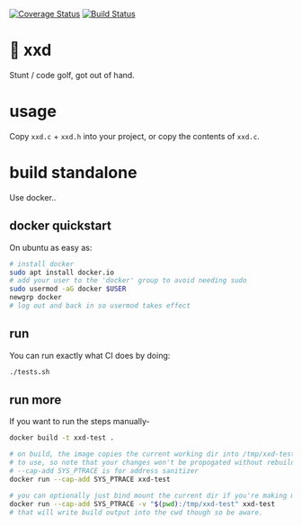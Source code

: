 [![Coverage Status](https://coveralls.io/repos/github/noahp/xxd/badge.svg?branch=master)](https://coveralls.io/github/noahp/xxd?branch=master)
[![Build Status](https://travis-ci.com/noahp/xxd.svg?branch=master)](https://travis-ci.com/noahp/xxd)

# 👻 xxd
Stunt / code golf, got out of hand.

# usage
Copy `xxd.c` + `xxd.h` into your project, or copy the contents of `xxd.c`.

# build standalone
Use docker..
## docker quickstart
On ubuntu as easy as:
```bash
# install docker
sudo apt install docker.io
# add your user to the 'docker' group to avoid needing sudo
sudo usermod -aG docker $USER
newgrp docker
# log out and back in so usermod takes effect
```

## run
You can run exactly what CI does by doing:
```bash
./tests.sh
```

## run more
If you want to run the steps manually-
```bash
docker build -t xxd-test .

# on build, the image copies the current working dir into /tmp/xxd-test for CI
# to use, so note that your changes won't be propogated without rebuilding.
# --cap-add SYS_PTRACE is for address sanitizer
docker run --cap-add SYS_PTRACE xxd-test

# you can optionally just bind mount the current dir if you're making mods:
docker run --cap-add SYS_PTRACE -v "$(pwd):/tmp/xxd-test" xxd-test
# that will write build output into the cwd though so be aware.
```
